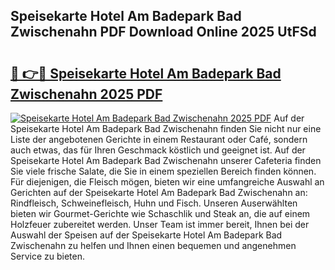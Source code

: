 ## Speisekarte Hotel Am Badepark Bad Zwischenahn PDF Download Online 2025 UtFSd

# <h2><a href="http://gc68cf.nevu.top/?p=Speisekarte+Hotel+Am+Badepark+Bad+Zwischenahn">🔗 👉🔴 Speisekarte Hotel Am Badepark Bad Zwischenahn 2025 PDF</a></h2>

[![Speisekarte Hotel Am Badepark Bad Zwischenahn 2025 PDF](https://i.imgur.com/dBaPXMq.png)](http://gc68cf.nevu.top/?p=Speisekarte+Hotel+Am+Badepark+Bad+Zwischenahn)
Auf der Speisekarte Hotel Am Badepark Bad Zwischenahn finden Sie nicht nur eine Liste der angebotenen Gerichte in einem Restaurant oder Café, sondern auch etwas, das für Ihren Geschmack köstlich und geeignet ist. Auf der Speisekarte Hotel Am Badepark Bad Zwischenahn unserer Cafeteria finden Sie viele frische Salate, die Sie in einem speziellen Bereich finden können. Für diejenigen, die Fleisch mögen, bieten wir eine umfangreiche Auswahl an Gerichten auf der Speisekarte Hotel Am Badepark Bad Zwischenahn an: Rindfleisch, Schweinefleisch, Huhn und Fisch. Unseren Auserwählten bieten wir Gourmet-Gerichte wie Schaschlik und Steak an, die auf einem Holzfeuer zubereitet werden. Unser Team ist immer bereit, Ihnen bei der Auswahl der Speisen auf der Speisekarte Hotel Am Badepark Bad Zwischenahn zu helfen und Ihnen einen bequemen und angenehmen Service zu bieten.
